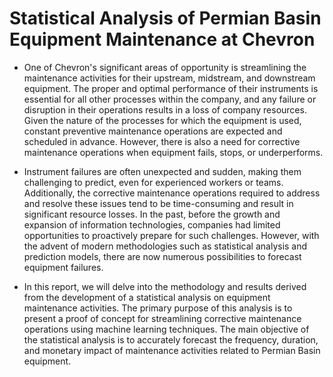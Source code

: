 # Statistical Analysis of Permian Basin Equipment Maintenance at Chevron

- One of Chevron's significant areas of opportunity is streamlining the maintenance activities for their upstream, midstream, and downstream equipment. The proper and optimal performance of their instruments is essential for all other processes within the company, and any failure or disruption in their operations results in a loss of company resources. Given the nature of the processes for which the equipment is used, constant preventive maintenance operations are expected and scheduled in advance. However, there is also a need for corrective maintenance operations when equipment fails, stops, or underperforms.

- Instrument failures are often unexpected and sudden, making them challenging to predict, even for experienced workers or teams. Additionally, the corrective maintenance operations required to address and resolve these issues tend to be time-consuming and result in significant resource losses. In the past, before the growth and expansion of information technologies, companies had limited opportunities to proactively prepare for such challenges. However, with the advent of modern methodologies such as statistical analysis and prediction models, there are now numerous possibilities to forecast equipment failures.
  
- In this report, we will delve into the methodology and results derived from the development of a statistical analysis on equipment maintenance activities. The primary purpose of this analysis is to present a proof of concept for streamlining corrective maintenance operations using machine learning techniques. The main objective of the statistical analysis is to accurately forecast the frequency, duration, and monetary impact of maintenance activities related to Permian Basin equipment.
